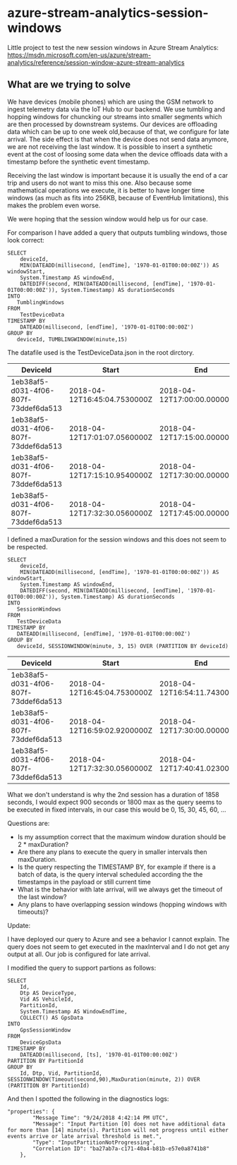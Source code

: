 # azure-stream-analytics-session-windows

Little project to test the new session windows in Azure Stream Analytics: https://msdn.microsoft.com/en-us/azure/stream-analytics/reference/session-window-azure-stream-analytics

## What are we trying to solve
We have devices (mobile phones) which are using the GSM network to ingest telemetry data via the IoT Hub to our backend. We use tumbling and hopping windows for chuncking our streams into smaller segments which are then processed by downstream systems. Our devices are offloading data which can be up to one week old,because of that, we configure for late arrival. The side effect is that when the device does not send data anymore, we are not receiving the last window. It is possible to insert a synthetic event at the cost of loosing some data when the device offloads data with a timestamp before the synthetic event timestamp.

Receiving the last window is important because it is usually the end of a car trip and users do not want to miss this one. Also because some mathematical operations we execute, it is better to have longer time windows (as much as fits into 256KB, because of EventHub limitations), this makes the problem even worse.

We were hoping that the session window would help us for our case.

For comparison I have added a query that outputs tumbling windows, those look correct:

```
SELECT 
    deviceId,
    MIN(DATEADD(millisecond, [endTime], '1970-01-01T00:00:00Z')) AS windowStart,
    System.Timestamp AS windowEnd,
    DATEDIFF(second, MIN(DATEADD(millisecond, [endTime], '1970-01-01T00:00:00Z')), System.Timestamp) AS durationSeconds
INTO
   TumblingWindows
FROM 
    TestDeviceData 
TIMESTAMP BY 
    DATEADD(millisecond, [endTime], '1970-01-01T00:00:00Z')
GROUP BY 
   deviceId, TUMBLINGWINDOW(minute,15)
```

The datafile used is the TestDeviceData.json in the root dirctory.

|DeviceId                            |Start                        |End                          |Duration(sec)
|------------------------------------|-----------------------------|-----------------------------|-------------|
|1eb38af5-d031-4f06-807f-73ddef6da513|2018-04-12T16:45:04.7530000Z |2018-04-12T17:00:00.0000000Z |896          |
|1eb38af5-d031-4f06-807f-73ddef6da513|2018-04-12T17:01:07.0560000Z |2018-04-12T17:15:00.0000000Z |833          |
|1eb38af5-d031-4f06-807f-73ddef6da513|2018-04-12T17:15:10.9540000Z |2018-04-12T17:30:00.0000000Z |890          |
|1eb38af5-d031-4f06-807f-73ddef6da513|2018-04-12T17:32:30.0560000Z |2018-04-12T17:45:00.0000000Z |750          |


I defined a maxDuration for the session windows and this does not seem to be respected.

```
SELECT 
    deviceId,
    MIN(DATEADD(millisecond, [endTime], '1970-01-01T00:00:00Z')) AS windowStart,
    System.Timestamp AS windowEnd,
    DATEDIFF(second, MIN(DATEADD(millisecond, [endTime], '1970-01-01T00:00:00Z')), System.Timestamp) AS durationSeconds
INTO
   SessionWindows
FROM 
   TestDeviceData 
TIMESTAMP BY 
   DATEADD(millisecond, [endTime], '1970-01-01T00:00:00Z')
GROUP BY 
   deviceId, SESSIONWINDOW(minute, 3, 15) OVER (PARTITION BY deviceId)
```


|DeviceId                            |Start                        |End                          |Duration(sec)
|------------------------------------|-----------------------------|-----------------------------|-------------|
|1eb38af5-d031-4f06-807f-73ddef6da513|2018-04-12T16:45:04.7530000Z |2018-04-12T16:54:11.7430000Z |547          |
|1eb38af5-d031-4f06-807f-73ddef6da513|2018-04-12T16:59:02.9200000Z |2018-04-12T17:30:00.0000000Z |**1858**     |      
|1eb38af5-d031-4f06-807f-73ddef6da513|2018-04-12T17:32:30.0560000Z |2018-04-12T17:40:41.0230000Z |491          |


What we don't understand is why the 2nd session has a duration of 1858 seconds, I would expect 900 seconds or 1800 max as the query seems to be executed in fixed intervals, in our case this would be 0, 15, 30, 45, 60, ...

Questions are:
- Is my assumption correct that the maximum window duration should be 2 * maxDuration?
- Are there any plans to execute the query in smaller intervals then maxDuration.
- Is the query respecting the TIMESTAMP BY, for example if there is a batch of data, is the query interval scheduled according the the timestamps in the payload or still current time
- What is the behavior with late arrival, will we always get the timeout of the last window?
- Any plans to have overlapping session windows (hopping windows with timeouts)?


Update:

I have deployed our query to Azure and see a behavior I cannot explain. The query does not seem to get executed in the maxInterval and I do not get any output at all. Our job is configured for late arrival.

I modified the query to support partions as follows:

```
SELECT 
    Id,
    Dtp AS DeviceType,
    Vid AS VehicleId,
    PartitionId,
    System.Timestamp AS WindowEndTime,
    COLLECT() AS GpsData
INTO
    GpsSessionWindow
FROM 
    DeviceGpsData
TIMESTAMP BY 
    DATEADD(millisecond, [ts], '1970-01-01T00:00:00Z')
PARTITION BY PartitionId
GROUP BY 
    Id, Dtp, Vid, PartitionId, SESSIONWINDOW(Timeout(second,90),MaxDuration(minute, 2)) OVER (PARTITION BY PartitionId)
```

And then I spotted the following in the diagnostics logs:
 
```
"properties": {
        "Message Time": "9/24/2018 4:42:14 PM UTC",
        "Message": "Input Partition [0] does not have additional data for more than [14] minute(s). Partition will not progress until either events arrive or late arrival threshold is met.",
        "Type": "InputPartitionNotProgressing",
        "Correlation ID": "ba27ab7a-c171-40a4-b81b-e57e0a8741b8"
    },
```



